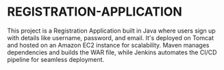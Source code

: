# REGISTRATION-APPLICATION
This project is a Registration Application built in Java where users sign up with details like username, password, and email. It's deployed on Tomcat and hosted on an Amazon EC2 instance for scalability. Maven manages dependencies and builds the WAR file, while Jenkins automates the CI/CD pipeline for seamless deployment.
